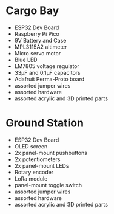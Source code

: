 # Cargo Bay
* ESP32 Dev Board
* Raspberry Pi Pico
* 9V Battery and Case
* MPL3115A2 altimeter
* Micro servo motor
* Blue LED
* LM7805 voltage regulator
* 33µF and 0.1µF capacitors
* Adafruit Perma-Proto board
* assorted jumper wires
* assorted hardware
* assorted acrylic and 3D printed parts
# Ground Station
* ESP32 Dev Board
* OLED screen
* 2x panel-mount pushbuttons
* 2x potentiometers
* 2x panel-mount LEDs
* Rotary encoder
* LoRa module
* panel-mount toggle switch
* assorted jumper wires
* assorted hardware
* assorted acrylic and 3D printed parts
